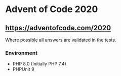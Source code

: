 # Advent of Code 2020
## https://adventofcode.com/2020

Where possible all answers are validated in the tests.

### Environment
* PHP 8.0 (Initially PHP 7.4)
* PHPUnit 9
